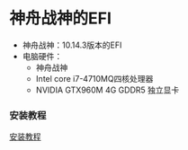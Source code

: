 # 神舟战神的EFI

- 神舟战神：10.14.3版本的EFI
- 电脑硬件：
	- 神舟战神
	- Intel core i7-4710MQ四核处理器
	- NVIDIA GTX960M 4G GDDR5 独立显卡

### 安装教程

[安装教程](https://chengxuxiaohei.cn/zs-mac-anzhuang.html)
